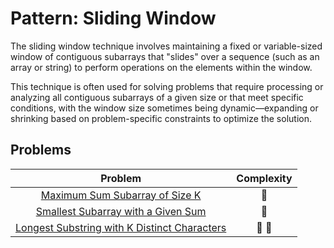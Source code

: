 # Pattern: Sliding Window

The sliding window technique involves maintaining a fixed or variable-sized window of contiguous subarrays that "slides" over a sequence (such as an array or string) to perform operations on the elements within the window.

This technique is often used for solving problems that require processing or analyzing all contiguous subarrays of a given size or that meet specific conditions, with the window size sometimes being dynamic—expanding or shrinking based on problem-specific constraints to optimize the solution.

## Problems

| Problem                                                                                              | Complexity              |
| :--------------------------------------------------------------------------------------------------: | :---------------------: |
| [Maximum Sum Subarray of Size K](./01-maximum-sum-subarray-of-size-k.md)                             | :star2:                 |
| [Smallest Subarray with a Given Sum](./02-smallest-subarray-with-a-given-sum.md)                     | :star2:                 |
| [Longest Substring with K Distinct Characters](./03-longest-substring-with-k-distinct-characters.md) | :star2: :star2:          |
